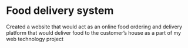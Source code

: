 # Food delivery system

Created a website that would act as an online food ordering and delivery platform that would deliver food to the customer’s house as a part of my web technology project
